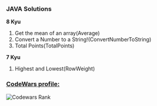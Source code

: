 ### JAVA Solutions 

<b>8 Kyu</b>
<ol>
  <li>Get the mean of an array(Average)</li>
  <li>Convert a Number to a String!(ConvertNumberToString)</li>
  <li>Total Points(TotalPoints)</li>
</ol>
<b>7 Kyu</b>
<ol>
  <li>Highest and Lowest(RowWeight)</li>
</ol>

### [CodeWars profile:](https://www.codewars.com/users/OvidioMiranda)
![Codewars Rank](https://www.codewars.com/users/OvidioMiranda/badges/large)




